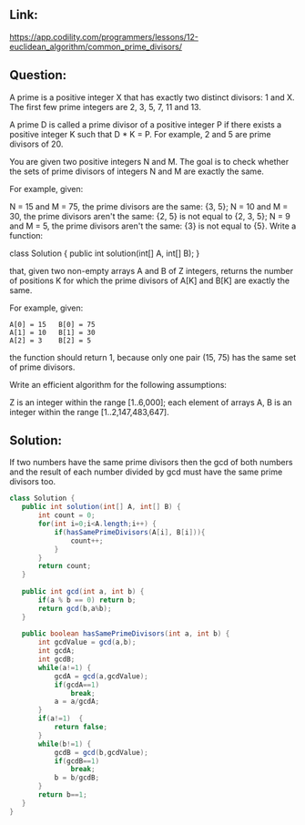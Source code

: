 ## Link:
https://app.codility.com/programmers/lessons/12-euclidean_algorithm/common_prime_divisors/
## Question:
A prime is a positive integer X that has exactly two distinct divisors: 1 and X. The first few prime integers are 2, 3, 5, 7, 11 and 13.

A prime D is called a prime divisor of a positive integer P if there exists a positive integer K such that D * K = P. For example, 2 and 5 are prime divisors of 20.

You are given two positive integers N and M. The goal is to check whether the sets of prime divisors of integers N and M are exactly the same.

For example, given:

N = 15 and M = 75, the prime divisors are the same: {3, 5};
N = 10 and M = 30, the prime divisors aren't the same: {2, 5} is not equal to {2, 3, 5};
N = 9 and M = 5, the prime divisors aren't the same: {3} is not equal to {5}.
Write a function:

class Solution { public int solution(int[] A, int[] B); }

that, given two non-empty arrays A and B of Z integers, returns the number of positions K for which the prime divisors of A[K] and B[K] are exactly the same.

For example, given:

    A[0] = 15   B[0] = 75
    A[1] = 10   B[1] = 30
    A[2] = 3    B[2] = 5
the function should return 1, because only one pair (15, 75) has the same set of prime divisors.

Write an efficient algorithm for the following assumptions:

Z is an integer within the range [1..6,000];
each element of arrays A, B is an integer within the range [1..2,147,483,647].
## Solution:    
If two numbers have the same prime divisors then the gcd of both numbers and the result of each number divided by gcd must have the same prime divisors too.

 ```java
class Solution {
    public int solution(int[] A, int[] B) {
        int count = 0;
        for(int i=0;i<A.length;i++) {
            if(hasSamePrimeDivisors(A[i], B[i])){
                count++;    
            } 
        }
        return count;
    }
    
    public int gcd(int a, int b) {
	    if(a % b == 0) return b;
	    return gcd(b,a%b);
	}
	
	public boolean hasSamePrimeDivisors(int a, int b) {
	    int gcdValue = gcd(a,b);
        int gcdA;
        int gcdB;
        while(a!=1) {
            gcdA = gcd(a,gcdValue);
            if(gcdA==1)
                break;
            a = a/gcdA;
        }
        if(a!=1)  {
            return false;
        }
        while(b!=1) {
            gcdB = gcd(b,gcdValue);
            if(gcdB==1)
                break;
            b = b/gcdB;
        }
        return b==1;        
	}
}
  
 ```
